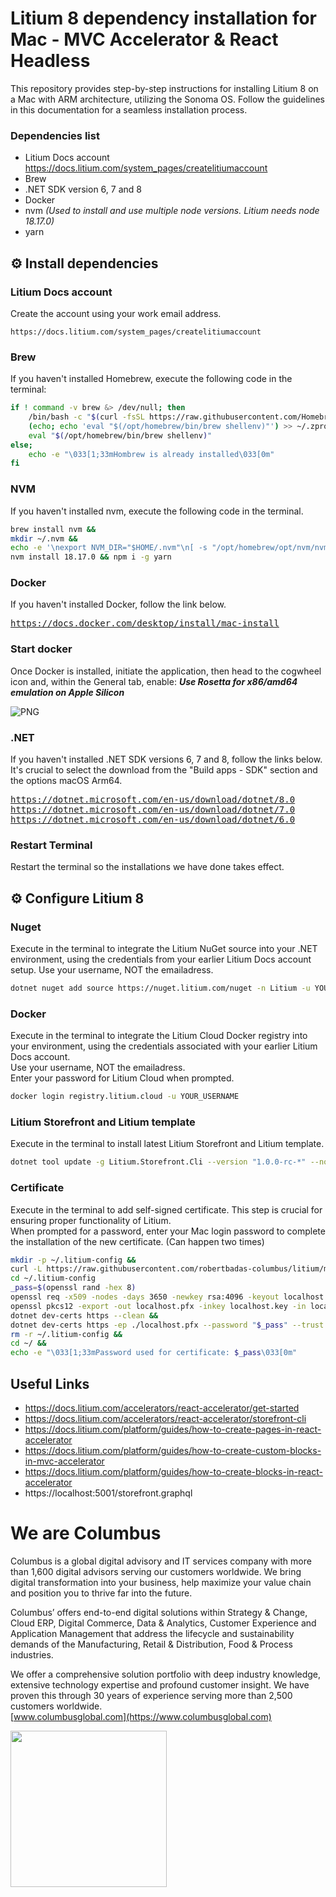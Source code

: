 # Litium 8 dependency installation for Mac - MVC Accelerator & React Headless

This repository provides step-by-step instructions for installing Litium 8 on a Mac with ARM architecture, utilizing the Sonoma OS. Follow the guidelines in this documentation for a seamless installation process.

### Dependencies list

  - Litium Docs account https://docs.litium.com/system_pages/createlitiumaccount
  - Brew
  - .NET SDK version 6, 7 and 8
  - Docker
  - nvm *(Used to install and use multiple node versions. Litium needs node 18.17.0)*
  - yarn


## ⚙️ Install dependencies
### Litium Docs account
Create the account using your work email address.
```
https://docs.litium.com/system_pages/createlitiumaccount
```

### Brew
If you haven't installed Homebrew, execute the following code in the terminal:
```sh
if ! command -v brew &> /dev/null; then
    /bin/bash -c "$(curl -fsSL https://raw.githubusercontent.com/Homebrew/install/HEAD/install.sh)"
    (echo; echo 'eval "$(/opt/homebrew/bin/brew shellenv)"') >> ~/.zprofile
    eval "$(/opt/homebrew/bin/brew shellenv)"
else;
    echo -e "\033[1;33mHombrew is already installed\033[0m"
fi
```

### NVM
If you haven't installed nvm, execute the following code in the terminal.
```sh
brew install nvm &&
mkdir ~/.nvm &&
echo -e '\nexport NVM_DIR="$HOME/.nvm"\n[ -s "/opt/homebrew/opt/nvm/nvm.sh" ] && \. "/opt/homebrew/opt/nvm/nvm.sh"  # This loads nvm\n[ -s "/opt/homebrew/opt/nvm/etc/bash_completion.d/nvm" ] && \. "/opt/homebrew/opt/nvm/etc/bash_completion.d/nvm"  # This loads nvm bash_completion' >> ~/.zprofile && source ~/.zprofile
nvm install 18.17.0 && npm i -g yarn
```

### Docker
If you haven't installed Docker, follow the link below.
<pre>
<a href="https://docs.docker.com/desktop/install/mac-install">https://docs.docker.com/desktop/install/mac-install</a>
</pre>

### Start docker
Once Docker is installed, initiate the application, then head to the cogwheel icon and, within the General tab, enable: ***Use Rosetta for x86/amd64 emulation on Apple Silicon***

![PNG](media/docker_use_rosetta.png)


### .NET
If you haven't installed .NET SDK versions 6, 7 and 8, follow the links below.<br>It's crucial to select the download from the "Build apps - SDK" section and the options macOS Arm64.
<pre>
<a href="https://dotnet.microsoft.com/en-us/download/dotnet/8.0">https://dotnet.microsoft.com/en-us/download/dotnet/8.0</a>
<a href="https://dotnet.microsoft.com/en-us/download/dotnet/7.0">https://dotnet.microsoft.com/en-us/download/dotnet/7.0</a>
<a href="https://dotnet.microsoft.com/en-us/download/dotnet/6.0">https://dotnet.microsoft.com/en-us/download/dotnet/6.0</a>
</pre>

### Restart Terminal
Restart the terminal so the installations we have done takes effect.


## ⚙️ Configure Litium 8
### Nuget
Execute in the terminal to integrate the Litium NuGet source into your .NET environment, using the credentials from your earlier Litium Docs account setup.
Use your username, NOT the emailadress.<br>
```sh
dotnet nuget add source https://nuget.litium.com/nuget -n Litium -u YOUR_USERNAME -p YOUR_PASSWORD --store-password-in-clear-text
```

### Docker
Execute in the terminal to integrate the Litium Cloud Docker registry into your environment, using the credentials associated with your earlier Litium Docs account.<br>
Use your username, NOT the emailadress.<br>
Enter your password for Litium Cloud when prompted.
```sh
docker login registry.litium.cloud -u YOUR_USERNAME
```

### Litium Storefront and Litium template
Execute in the terminal to install latest Litium Storefront and Litium template.
```sh
dotnet tool update -g Litium.Storefront.Cli --version "1.0.0-rc-*" --no-cache && dotnet new install "Litium.Accelerator.React.Templates::1.0.0-rc-*" && dotnet new install "Litium.Accelerator.Templates"
```

### Certificate
Execute in the terminal to add self-signed certificate. This step is crucial for ensuring proper functionality of Litium.<br>
When prompted for a password, enter your Mac login password to complete the installation of the new certificate. (Can happen two times)
```sh
mkdir -p ~/.litium-config &&
curl -L https://raw.githubusercontent.com/robertbadas-columbus/litium/main/install/mac/localhost.config -o ~/.litium-config/localhost.config &&
cd ~/.litium-config
_pass=$(openssl rand -hex 8)
openssl req -x509 -nodes -days 3650 -newkey rsa:4096 -keyout localhost.key -out localhost.crt -config localhost.config -subj "/CN=localhost" &&
openssl pkcs12 -export -out localhost.pfx -inkey localhost.key -in localhost.crt -passout pass:"$_pass" &&
dotnet dev-certs https --clean &&
dotnet dev-certs https -ep ./localhost.pfx --password "$_pass" --trust
rm -r ~/.litium-config &&
cd ~/ &&
echo -e "\033[1;33mPassword used for certificate: $_pass\033[0m"
```

## Useful Links
- https://docs.litium.com/accelerators/react-accelerator/get-started
- https://docs.litium.com/accelerators/react-accelerator/storefront-cli
- https://docs.litium.com/platform/guides/how-to-create-pages-in-react-accelerator
- https://docs.litium.com/platform/guides/how-to-create-custom-blocks-in-mvc-accelerator
- https://docs.litium.com/platform/guides/how-to-create-blocks-in-react-accelerator
- https://localhost:5001/storefront.graphql

# We are Columbus
Columbus is a global digital advisory and IT services company with more than 1,600 digital advisors serving our customers worldwide. We bring digital transformation into your business, help maximize your value chain and position you to thrive far into the future.

Columbus’ offers end-to-end digital solutions within Strategy & Change, Cloud ERP, Digital Commerce, Data & Analytics, Customer Experience and Application Management that address the lifecycle and sustainability demands of the Manufacturing, Retail & Distribution, Food & Process industries.

We offer a comprehensive solution portfolio with deep industry knowledge, extensive technology expertise and profound customer insight. We have proven this through 30 years of experience serving more than 2,500 customers worldwide.<br>
[www.columbusglobal.com](https://www.columbusglobal.com)

<a href="https://www.columbusglobal.com"><img src="media/columbus.png" alt="" width="250px"></a>
